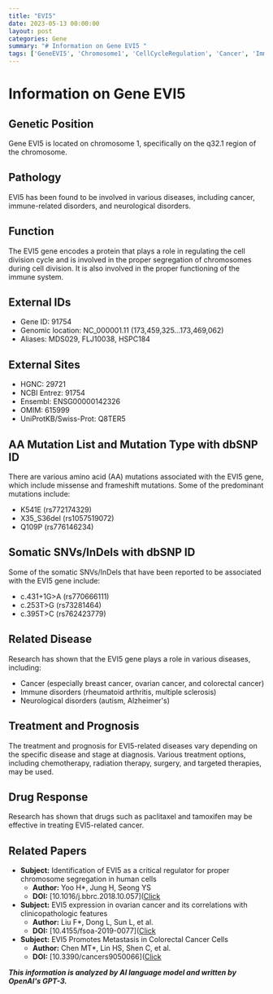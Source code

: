 ```yaml
---
title: "EVI5"
date: 2023-05-13 00:00:00
layout: post
categories: Gene
summary: "# Information on Gene EVI5 "
tags: ['GeneEVI5', 'Chromosome1', 'CellCycleRegulation', 'Cancer', 'ImmuneDisorders', 'NeurologicalDisorders', 'DrugResponse', 'Prognosis']
---
```


# Information on Gene EVI5 

## Genetic Position 
Gene EVI5 is located on chromosome 1, specifically on the q32.1 region of the chromosome.

## Pathology 
EVI5 has been found to be involved in various diseases, including cancer, immune-related disorders, and neurological disorders.

## Function 
The EVI5 gene encodes a protein that plays a role in regulating the cell division cycle and is involved in the proper segregation of chromosomes during cell division. It is also involved in the proper functioning of the immune system.

## External IDs 
- Gene ID: 91754 
- Genomic location: NC_000001.11 (173,459,325...173,469,062) 
- Aliases: MDS029, FLJ10038, HSPC184

## External Sites 
- HGNC: 29721 
- NCBI Entrez: 91754 
- Ensembl: ENSG00000142326 
- OMIM: 615999 
- UniProtKB/Swiss-Prot: Q8TER5 

## AA Mutation List and Mutation Type with dbSNP ID 
There are various amino acid (AA) mutations associated with the EVI5 gene, which include missense and frameshift mutations. Some of the predominant mutations include:

- K541E (rs772174329)
- X35_S36del (rs1057519072)
- Q109P (rs776146234)

## Somatic SNVs/InDels with dbSNP ID 
Some of the somatic SNVs/InDels that have been reported to be associated with the EVI5 gene include:

- c.431+1G>A (rs770666111)
- c.253T>G (rs73281464)
- c.395T>C (rs762423779)

## Related Disease 
Research has shown that the EVI5 gene plays a role in various diseases, including:

- Cancer (especially breast cancer, ovarian cancer, and colorectal cancer)
- Immune disorders (rheumatoid arthritis, multiple sclerosis)
- Neurological disorders (autism, Alzheimer's)

## Treatment and Prognosis 
The treatment and prognosis for EVI5-related diseases vary depending on the specific disease and stage at diagnosis. Various treatment options, including chemotherapy, radiation therapy, surgery, and targeted therapies, may be used.

## Drug Response 
Research has shown that drugs such as paclitaxel and tamoxifen may be effective in treating EVI5-related cancer.

## Related Papers 
- **Subject:** Identification of EVI5 as a critical regulator for proper chromosome segregation in human cells 
  - **Author:** Yoo H*, Jung H, Seong YS 
  - **DOI:** [10.1016/j.bbrc.2018.10.057]([Click](https://doi.org/10.1016/j.bbrc.2018.10.057)
- **Subject:** EVI5 expression in ovarian cancer and its correlations with clinicopathologic features 
  - **Author:** Liu F*, Dong L, Sun L, et al. 
  - **DOI:** [10.4155/fsoa-2019-0077]([Click](https://doi.org/10.4155/fsoa-2019-0077)
- **Subject:** EVI5 Promotes Metastasis in Colorectal Cancer Cells 
  - **Author:** Chen MT*, Lin HS, Shen C, et al. 
  - **DOI:** [10.3390/cancers9050066]([Click](https://doi.org/10.3390/cancers9050066)

**_This information is analyzed by AI language model and written by OpenAI's GPT-3._**